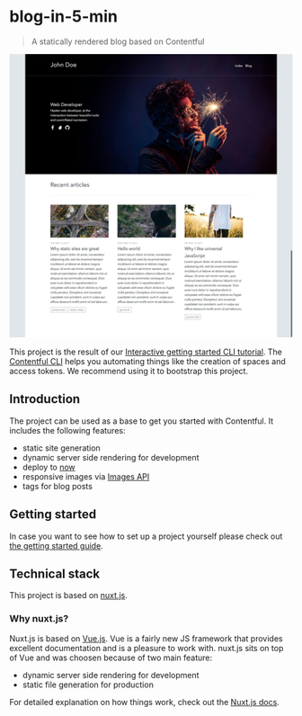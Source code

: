 # blog-in-5-min

> A statically rendered blog based on Contentful

![Preview of the Blog](./docs/images/home.png "Preview of the Blog")

This project is the result of our [Interactive getting started CLI tutorial](https://www.contentful.com/developers/docs/tutorials/general/get-started/). The [Contentful CLI](https://www.npmjs.com/package/contentful-cli) helps you automating things like the creation of spaces and access tokens. We recommend using it to bootstrap this project.

## Introduction

The project can be used as a base to get you started with Contentful. It includes the following features:

- static site generation
- dynamic server side rendering for development
- deploy to [now](https://zeit.co/now)
- responsive images via [Images API](https://www.contentful.com/developers/docs/references/images-api/)
- tags for blog posts

## Getting started

In case you want to see how to set up a project yourself please check out [the getting started guide](./docs/GETTING-STARTED.md).

## Technical stack

This project is based on [nuxt.js](https://nuxtjs.org/).

### Why nuxt.js?

Nuxt.js is based on [Vue.js](https://vuejs.org/). Vue is a fairly new JS framework that provides excellent documentation and is a pleasure to work with. nuxt.js sits on top of Vue and was choosen because of two main feature:

- dynamic server side rendering for development
- static file generation for production

For detailed explanation on how things work, check out the [Nuxt.js docs](https://github.com/nuxt/nuxt.js).

